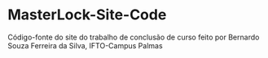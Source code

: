 # MasterLock-Site-Code
 Código-fonte do site do trabalho de conclusão de curso feito por Bernardo Souza Ferreira da Silva, IFTO-Campus Palmas
